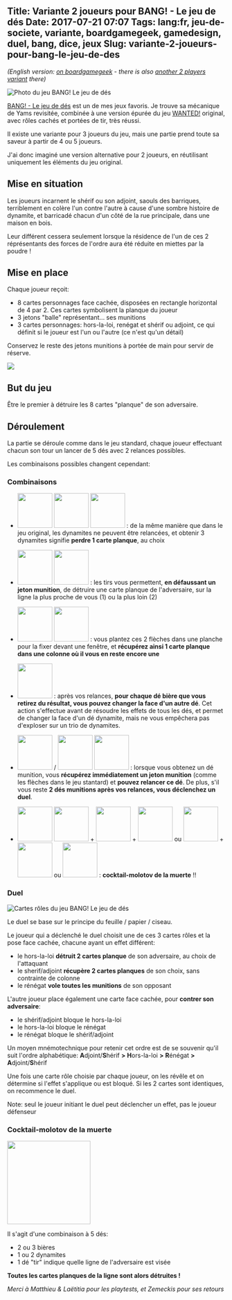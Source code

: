 Title: Variante 2 joueurs pour BANG! - Le jeu de dés
Date: 2017-07-21 07:07
Tags: lang:fr, jeu-de-societe, variante, boardgamegeek, gamedesign, duel, bang, dice, jeux
Slug: variante-2-joueurs-pour-bang-le-jeu-de-des
---
_(English version: [on boardgamegeek](https://boardgamegeek.com/article/26459280) - there is also [another 2 players variant](https://boardgamegeek.com/thread/1176865/2-player-variant-hidden-roles-shootout-mode) there)_

![Photo du jeu BANG! Le jeu de dés](images/2017/07/bang-jeudedes-contenu.jpg)

[BANG! - Le jeu de dés](https://www.trictrac.net/jeu-de-societe/bang-le-jeu-de-des) est un de mes jeux favoris. Je trouve sa mécanique de Yams revisitée, combinée à une version épurée du jeu [WANTED!](https://www.trictrac.net/jeu-de-societe/wanted) original, avec rôles cachés et portées de tir, très réussi.

Il existe une variante pour 3 joueurs du jeu, mais une partie prend toute sa saveur à partir de 4 ou 5 joueurs.

J'ai donc imaginé une version alternative pour 2 joueurs, en réutilisant uniquement les éléments du jeu original.

## Mise en situation

Les joueurs incarnent le shérif ou son adjoint, saouls des barriques, terriblement en colère l'un contre l'autre à cause d'une sombre histoire de dynamite, et barricadé chacun d'un côté de la rue principale, dans une maison en bois.

Leur différent cessera seulement lorsque la résidence de l'un de ces 2 réprésentants des forces de l'ordre aura été réduite en miettes par la poudre !

## Mise en place

Chaque joueur reçoit:

- 8 cartes personnages face cachée, disposées en rectangle horizontal de 4 par 2. Ces cartes symbolisent la planque du joueur
- 3 jetons "balle" représentant... ses munitions
- 3 cartes personnages: hors-la-loi, renégat et shérif ou adjoint, ce qui définit si le joueur est l'un ou l'autre (ce n'est qu'un détail)

Conservez le reste des jetons munitions à portée de main pour servir de réserve.

<img src="images/2017/07/bang-2p-variant-setup.png" style="max-width: 60%">

## But du jeu

Être le premier à détruire les 8 cartes "planque" de son adversaire.

## Déroulement

La partie se déroule comme dans le jeu standard, chaque joueur effectuant chacun son tour un lancer de 5 dés avec 2 relances possibles.

Les combinaisons possibles changent cependant:

### Combinaisons

- <img src="images/2017/07/bang-2p-variant-dynamite.png" class="dice-face"> <img src="images/2017/07/bang-2p-variant-dynamite.png" class="dice-face"> <img src="images/2017/07/bang-2p-variant-dynamite.png" class="dice-face"> : de la même manière que dans le jeu original, les dynamites ne peuvent être relancées, et obtenir 3 dynamites signifie **perdre 1 carte planque**, au choix

- <img src="images/2017/07/bang-2p-variant-shot1.png" class="dice-face"> <img src="images/2017/07/bang-2p-variant-shot2.png" class="dice-face"> : les tirs vous permettent, **en défaussant un jeton munition**,
de détruire une carte planque de l'adversaire, sur la ligne la plus proche de vous (1) ou la plus loin (2)

- <img src="images/2017/07/bang-2p-variant-arrow.png" class="dice-face"> <img src="images/2017/07/bang-2p-variant-arrow.png" class="dice-face"> : vous plantez ces 2 flèches dans une planche pour la fixer devant une fenêtre, et **récupérez ainsi 1 carte planque dans une colonne où il vous en reste encore une**

- <img src="images/2017/07/bang-2p-variant-beer.png" class="dice-face"> : après vos relances, **pour chaque dé bière que vous retirez du résultat, vous pouvez changer la face d'un autre dé**. Cet action s'effectue avant de résoudre les effets de tous les dés, et permet de changer la face d'un dé dynamite, mais ne vous empêchera pas d'exploser sur un trio de dynamites.

- <img src="images/2017/07/bang-2p-variant-gatling.png" class="dice-face"> / <img src="images/2017/07/bang-2p-variant-gatling.png" class="dice-face"> <img src="images/2017/07/bang-2p-variant-gatling.png" class="dice-face"> : lorsque vous obtenez un dé munition, vous **récupérez immédiatement un jeton munition** (comme les flèches dans le jeu stantard) et **pouvez relancer ce dé**. De plus, s'il vous reste **2 dés munitions après vos relances, vous déclenchez un duel**.

- <img src="images/2017/07/bang-2p-variant-beer.png" class="dice-face"> <img src="images/2017/07/bang-2p-variant-beer.png" class="dice-face"> + <img src="images/2017/07/bang-2p-variant-dynamite.png" class="dice-face"> + <img src="images/2017/07/bang-2p-variant-beer.png" class="dice-face"> ou <img src="images/2017/07/bang-2p-variant-dynamite.png" class="dice-face"> + <img src="images/2017/07/bang-2p-variant-shot1.png" class="dice-face"> ou <img src="images/2017/07/bang-2p-variant-shot2.png" class="dice-face"> : **cocktail-molotov de la muerte** !!


### Duel

![Cartes rôles du jeu BANG! Le jeu de dés](images/2017/07/Bang-role-cards.jpg)

Le duel se base sur le principe du feuille / papier / ciseau.

Le joueur qui a déclenché le duel choisit une de ces 3 cartes rôles et la pose face cachée, chacune ayant un effet différent:

- le hors-la-loi **détruit 2 cartes planque** de son adversaire, au choix de l'attaquant
- le sherif/adjoint **récupère 2 cartes planques** de son choix, sans contrainte de colonne
- le rénégat **vole toutes les munitions** de son opposant

L'autre joueur place également une carte face cachée, pour **contrer son adversaire**:
- le shérif/adjoint bloque le hors-la-loi
- le hors-la-loi bloque le rénégat
- le rénégat bloque le shérif/adjoint

Un moyen mnémotechnique pour retenir cet ordre est de se souvenir qu'il suit l'ordre alphabétique: **A**djoint/**S**hérif **>** **H**ors-la-loi **>** **R**énégat **>** **A**djoint/**S**hérif

Une fois une carte rôle choisie par chaque joueur, on les révêle et on détermine si l'effet s'applique ou est bloqué. Si les 2 cartes sont identiques, on recommence le duel.

Note: seul le joueur initiant le duel peut déclencher un effet, pas le joueur défenseur

### Cocktail-molotov de la muerte

<img src="images/2017/07/molotov-cocktail.jpg" style="height: 12rem">

Il s'agit d'une combinaison à 5 dés:

- 2 ou 3 bières
- 1 ou 2 dynamites
- 1 dé "tir" indique quelle ligne de l'adversaire est visée

**Toutes les cartes planques de la ligne sont alors détruites !**

_Merci à Matthieu & Laëtitia pour les playtests, et Zemeckis pour ses retours_

<style>
.dice-face {display:inline !important; width: 5rem}
</style>

